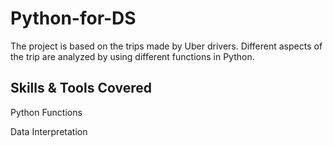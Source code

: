 # Python-for-DS
The project is based on the trips made by Uber drivers. Different aspects of the trip are analyzed by using different functions in Python.

## Skills & Tools Covered
Python Functions

Data Interpretation
